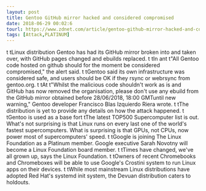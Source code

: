 ```yaml
---
layout: post
title: Gentoo GitHub mirror hacked and considered compromised
date: 2018-06-29 00:02:6
tourl: https://www.zdnet.com/article/gentoo-github-mirror-hacked-and-considered-compromised/
tags: [Attack,PLATINUM]
---
```

 t tLinux distribution Gentoo has had its GitHub mirror broken into and taken over, with GitHub pages changed and ebuilds replaced. t tIn ant t"All Gentoo code hosted on github should for the moment be considered compromised," the alert said. t tGentoo said its own infrastructure was considered safe, and users should be OK if they rsync or webrsync from gentoo.org. t tAt t"Whilst the malicious code shouldn't work as is and GitHub has now removed the organisation, please don't use any ebuild from the GitHub mirror obtained before 28/06/2018, 18:00 GMTuntil new warning," Gentoo developer Francisco Blas Izquierdo Riera wrote. t tThe distribution is yet to provide any details on how the attack happened. t tGentoo is used as a base fort tThe latest TOP500 Supercomputer list is out. What's not surprising is that Linux runs on every last one of the world's fastest supercomputers. What is surprising is that GPUs, not CPUs, now power most of supercomputers' speed. t tGoogle is joining The Linux Foundation as a Platinum member. Google executive Sarah Novotny will become a Linux Foundation board member. t tTimes have changed, we've all grown up, says the Linux Foundation. t tOwners of recent Chromebooks and Chromeboxes will be able to use Google's Crostini system to run Linux apps on their devices. t tWhile most mainstream Linux distributions have adopted Red Hat's systemd init system, the Devuan distribution caters to holdouts.
